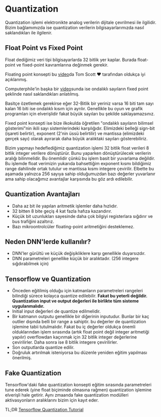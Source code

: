 # Quantization

Quantization işlemi elektronikte analog verilerin dijitale çevrilmesi ile ilgilidir.
Bizim bağlamımızda ise quantization verilerin bilgisayarlarımızda nasıl saklandıkları ile ilgilenir.

## Float Point vs Fixed Point

Float dediğimiz veri tipi bilgisayarlarda 32 bitlik yer kaplar. Burada float-point ve fixed-point kavramlarına değinmek gerekir.

Floating point konsepti bu [video](https://www.youtube.com/watch?v=PZRI1IfStY0)da Tom Scott ❤ tarafından oldukça iyi açıklanmış.

Computerphile'in başka bir [video](https://www.youtube.com/watch?v=f4ekifyijIg&t=651s)sunda ise ondalıklı sayıların fixed point şeklinde nasıl saklandıkları anlatılmış.

Basitçe özetlemek gerekirse eğer 32-Bitlik bir yeriniz varsa 16 biti tam sayı kalan 16 biti ise ondalıklı kısım için ayrılır. Genellikle bu oyun ve grafik programları için elverişlidir fakat büyük sayıları bu şekilde saklayamazsınız.

Fixed point konsepti ise bize ilkokulda öğretilen "ondalıklı sayıların bilimsel gösterimi"nin ikili sayı sistemlerindeki karşılığıdır. Elimizdeki belleği sign-bit (işareti belirtir), exponent (2'nin üssü belirtilir) ve mantissa (elimizdeki gerçek sayı) olarak ayırarak daha büyük aralıktaki sayıları gösterebiliriz.

Bizim yapmayı hedeflediğimiz quantization işlemi 32 bitlik float verileri 8 bitlik integer verilere dönüştürür. Bunu yaparken dönüştürülecek verilerin aralığı bilinmelidir. Bu önemlidir çünkü bu işlem basit bir yuvarlama değildir. Bu işlemde float verimizin yukarıda bahsettiğim exponent kısmı bildiğimiz range dahilinde ortak tutulur ve mantissa kısmı integere çevirilir. Elbette bu aşamada yalnızca 256 sayıya sahip olduğumuzdan bazı değerler yuvarlanır ama sahip olacağımız avantajlar karşısında bu göz ardı edilebilir. 

Quantization Avantajları
-

- Daha az bit ile yapılan aritmetik işlemler daha hızlıdır.
- 32 bitten 8 bite geçiş 4 kat fazla hafıza kazandırır.
- Küçük bit uzunlukları sayesinde daha çok bilgiyi registerlara sığdırır ve bus trafiğini azaltırız.
- Bazı mikroontrolcüler floating-point aritmetiğini desteklemez.

## Neden DNN'lerde kullanılır?


- DNN'ler gürültü ve küçük değişikliklere karşı genellikle duyarsızdır. 
- DNN parametreleri genellike küçük bir aralıktadır. (256 integere sığdırabilmek için)

## Tensorflow ve Quantization


- Önceden eğitilmiş olduğu için katmanların parametreleri rangeleri bilindiği sürece kolayca quantize edilebilir.
	**Fakat bu yeterli değildir. Quantization input ve output değerleri ile birlikte tüm sisteme uygulanmalıdır.**
- Initial input değerleri de quantize edilmelidir.
- Bir katmanın outputu genellikle bir diğerinin inputudur. Bunlar bir kaç outlier dışında belli bir range a sahiptir. bu değerler de quantization işlemine tabii tutulmalıdır. Fakat bu iç değerler oldukça önemli olduklarından işlem sırasında (artık float point değil integer aritmetiği yapılır) overflowdan kaçınmak için 32 bitlik integer değerlerine çevirilirler. Daha sonra ise 8 bitlik integere çevirilirler.
- Son outputlarda quantize edilir.
- Doğruluk artırılmak isteniyorsa bu düzenle yeniden eğitim yapılması önerilmiş. 

## Fake Quantization


Tensorflow'daki fake quantization konsepti eğitim sırasında parametreleri tune ederek (yine float biçiminde olmasına rağmen) quantization işlemine elverişli hale getirir. Aynı zmaanda fake quantization modülleri aktivasyonların aralıklarını bizim için kayıt eder.

TL;DR [Tensorflow Quantization Tutorial](https://www.tensorflow.org/lite/performance/post_training_quantization)




